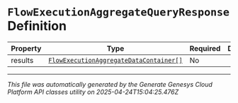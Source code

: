 # `FlowExecutionAggregateQueryResponse` Definition

| Property | Type | Required | Description |
|----------|------|----------|-------------|
| results | [`FlowExecutionAggregateDataContainer[]`](flowexecutionaggregatedatacontainer-definition.md) | No |  |

---

*This file was automatically generated by the Generate Genesys Cloud Platform API classes utility on 2025-04-24T15:04:25.476Z*